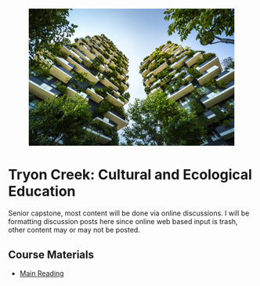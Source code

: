  <p align="center">
    <img width="420" src="../assets/images/capstone.jpg">
</p>

# Tryon Creek: Cultural and Ecological Education 

Senior capstone, most content will be done via online discussions. I will be formatting discussion posts here since online web based input is trash, other content may or may not be posted.

## **Course Materials**
- [Main Reading](https://1lib.us/book/2469159/540513)